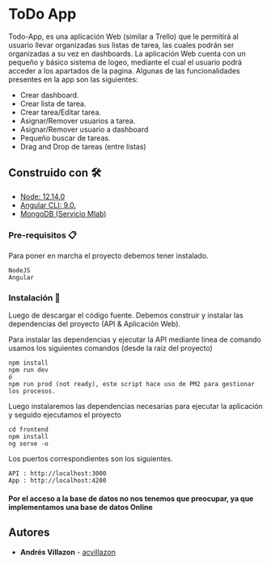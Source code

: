 # ToDo App

Todo-App, es una aplicación Web (similar a Trello) que le permitirá al usuario llevar organizadas sus listas de tarea, las cuales podrán ser organizadas a su vez en dashboards. La aplicación Web cuenta con un pequeño y básico sistema de logeo, mediante el cual el usuario podrá acceder a los apartados de la pagina. Algunas de las funcionalidades presentes en la app son las siguientes:


* Crear dashboard.
* Crear lista de tarea.
* Crear tarea/Editar tarea.
* Asignar/Remover usuarios a tarea.
* Asignar/Remover usuario a dashboard
* Pequeño buscar de tareas.
* Drag and Drop de tareas (entre listas)

## Construido con 🛠️

* [Node: 12.14.0](https://nodejs.org/en/)
* [Angular CLI: 9.0.](https://angular.io)
* [MongoDB (Servicio Mlab)](https://mlab.com)

### Pre-requisitos 📋

Para poner en marcha el proyecto debemos tener instalado.

```
NodeJS
Angular
```

### Instalación 🔧

Luego de descargar el código fuente. 
Debemos construir y instalar las dependencias del proyecto (API & Aplicación Web).

Para instalar las dependencias y ejecutar la API mediante linea de comando usamos los siguientes comandos (desde la raiz del proyecto)

```
npm install
npm run dev
ó
npm run prod (not ready), este script hace uso de PM2 para gestionar los procesos.
```

Luego instalaremos las dependencias necesarias para ejecutar la aplicación y seguido ejecutamos el proyecto

```
cd frontend
npm install
ng serve -o 

```

Los puertos correspondientes son los siguientes.
```
API : http://localhost:3000
App : http://localhost:4200
```

#### Por el acceso a la base de datos no nos tenemos que preocupar, ya que implementamos una base de datos Online
## Autores 

* **Andrés Villazon** - [acvillazon](https://github.com/acvillazon)
